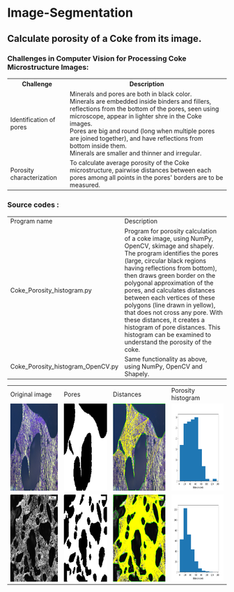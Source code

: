 # Image-Segmentation

## Calculate porosity of a Coke from its image.

### Challenges in Computer Vision for Processing Coke Microstructure Images:

<table>
  <tr>
    <th>Challenge</th>
    <th>Description</th>
  </tr>
  <tr>
    <td>Identification of pores</td>
    <td>Minerals and pores are both in black color.
        <br>Minerals are embedded inside binders and fillers, reflections from the bottom of the pores, seen using microscope, appear in lighter shre in the Coke images. 
        <br>Pores are big and round (long when multiple pores are joined together), and have reflections from bottom inside them.
        <br>Minerals are smaller and thinner and irregular.
    </td>
  </tr>
    <tr>
    <td>Porosity characterization</td>
    <td>To calculate average porosity of the Coke microstructure, pairwise distances between each pores among all points in the pores' borders are to be measured.</td>
  </tr>

</table>
 

### Source codes :

<table>
  <tr>
    <td>Program name</td>
    <td>Description</td>
  </tr>
  <tr>
    <td>Coke_Porosity_histogram.py</td>
    <td>Program for porosity calculation of a coke image, using NumPy, OpenCV, skimage and shapely.         
      The program identifies the pores (large, circular black regions having reflections from bottom), then draws green border on the polygonal approximation of the pores, and calculates distances between each vertices of these polygons (line drawn in yellow), that does not cross any pore. With these distances, it creates a histogram of pore distances. This histogram can be examined to understand the porosity of the coke.</td>
  </tr>
    <tr>
    <td>Coke_Porosity_histogram_OpenCV.py</td>
    <td>Same functionality as above, using NumPy, OpenCV and Shapely.</td>
  </tr>

</table>

<table>
  <tr>
    <td>Original image</td>
    <td>Pores</td>
    <td>Distances</td>
    <td>Porosity histogram</td>
  </tr>
  <tr>
    <td><img src="https://github.com/Sujata018/Image-Segmentation/blob/main/images/s_0053.jpg" height=200 width= 300></td>
    <td><img src="https://github.com/Sujata018/Image-Segmentation/blob/main/images/s_0053_HE_Otsu_pores.bmp" height=200 width= 300></td>
    <td><img src="https://github.com/Sujata018/Image-Segmentation/blob/main/images/s_0053_pore_distances.png" height=200 width= 300></td>
    <td><img src="https://github.com/Sujata018/Image-Segmentation/blob/main/images/s_0053_porosity histogram.png" height=200 width= 300></td>
  </tr>
    <tr>
    <td><img src="https://github.com/Sujata018/Image-Segmentation/blob/main/images/s_0001.jpg" height=200 width= 300></td>
    <td><img src="https://github.com/Sujata018/Image-Segmentation/blob/main/images/s_0001_HE_Otsu_pores.bmp" height=200 width= 300></td>
    <td><img src="https://github.com/Sujata018/Image-Segmentation/blob/main/images/s_0001_pore_distances.png" height=200 width= 300></td>
    <td><img src="https://github.com/Sujata018/Image-Segmentation/blob/main/images/s_0001_porosity histogram.png" height=200 width= 300></td>
  </tr>

</table>
